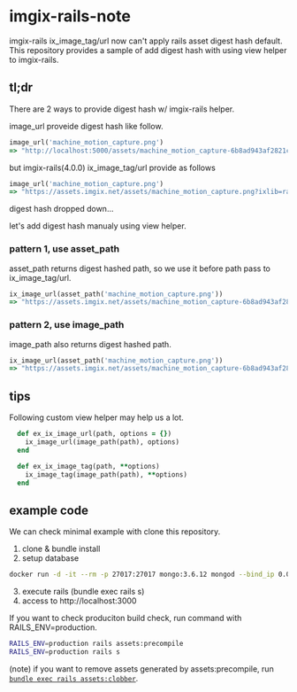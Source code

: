 # imgix-rails-note
imgix-rails ix_image_tag/url now can't apply rails asset digest hash default.
This repository provides a sample of add digest hash with using view helper to imgix-rails.

## tl;dr
There are 2 ways to provide digest hash w/ imgix-rails helper.

image_url proveide digest hash like follow.
```rb
image_url('machine_motion_capture.png')
=> "http://localhost:5000/assets/machine_motion_capture-6b8ad943af2821ca56772bd2c5f4c7dd36946ef45138c50ee43728429f260208.png"
```

but imgix-rails(4.0.0) ix_image_tag/url provide as follows

```rb
image_url('machine_motion_capture.png')
=> "https://assets.imgix.net/assets/machine_motion_capture.png?ixlib=rails-4.0.0"
```
digest hash dropped down...

let's add digest hash manualy using view helper.
### pattern 1, use asset_path
asset_path returns digest hashed path, so we use it before path pass to ix_image_tag/url.

```rb
ix_image_url(asset_path('machine_motion_capture.png'))
=> "https://assets.imgix.net/assets/machine_motion_capture-6b8ad943af2821ca56772bd2c5f4c7dd36946ef45138c50ee43728429f260208.png?ixlib=rails-4.0.0"
```

### pattern 2, use image_path
image_path also returns digest hashed path.

```rb
ix_image_url(asset_path('machine_motion_capture.png'))
=> "https://assets.imgix.net/assets/machine_motion_capture-6b8ad943af2821ca56772bd2c5f4c7dd36946ef45138c50ee43728429f260208.png?ixlib=rails-4.0.0"
```

## tips
Following custom view helper may help us a lot.

```rb
  def ex_ix_image_url(path, options = {}) 
    ix_image_url(image_path(path), options)
  end

  def ex_ix_image_tag(path, **options)
    ix_image_tag(image_path(path), **options)
  end
```

## example code
We can check minimal example with clone this repository.
1. clone & bundle install
2. setup database
```bash
docker run -d -it --rm -p 27017:27017 mongo:3.6.12 mongod --bind_ip 0.0.0.0
```
3. execute rails (bundle exec rails s)
4. access to http://localhost:3000

If you want to check produciton build check, run command with RAILS_ENV=production.

```bash
RAILS_ENV=production rails assets:precompile
RAILS_ENV=production rails s
```

(note) if you want to remove assets generated by assets:precompile, run [`bundle exec rails assets:clobber`](https://github.com/rails/sprockets-rails/blob/master/README.md#rake-task).
